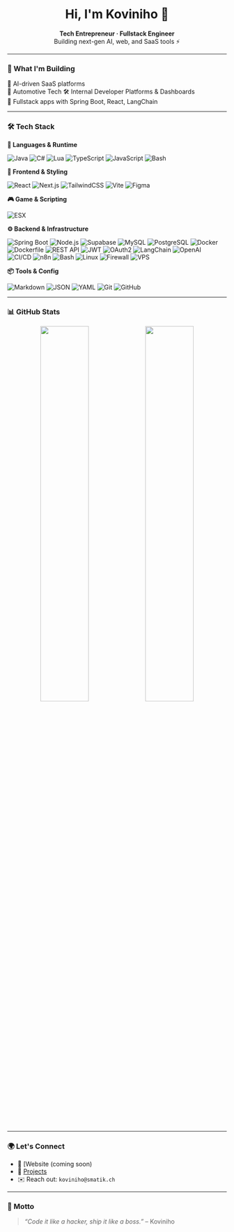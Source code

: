 <h1 align="center">Hi, I'm Koviniho 👋</h1>

<p align="center">
  <b>Tech Entrepreneur · Fullstack Engineer</b><br/>
  Building next-gen AI, web, and SaaS tools ⚡️
</p>

---

### 🚀 What I'm Building

🧠 AI-driven SaaS platforms  
🚗 Automotive Tech 
🛠 Internal Developer Platforms & Dashboards  
🔐 Fullstack apps with Spring Boot, React, LangChain

---

### 🛠 Tech Stack

**🧠 Languages & Runtime**

![Java](https://img.shields.io/badge/Java-ED8B00?style=flat&logo=java&logoColor=white)
![C#](https://img.shields.io/badge/C%23-239120?style=flat&logo=c-sharp&logoColor=white)
![Lua](https://img.shields.io/badge/Lua-2C2D72?style=flat&logo=lua&logoColor=white)
![TypeScript](https://img.shields.io/badge/TypeScript-3178C6?style=flat&logo=typescript&logoColor=white)
![JavaScript](https://img.shields.io/badge/JavaScript-F7DF1E?style=flat&logo=javascript&logoColor=black)
![Bash](https://img.shields.io/badge/Bash-121011?style=flat&logo=gnu-bash&logoColor=white)

**🎨 Frontend & Styling**

![React](https://img.shields.io/badge/React-20232A?style=flat&logo=react&logoColor=61DAFB)
![Next.js](https://img.shields.io/badge/Next.js-black?style=flat&logo=next.js)
![TailwindCSS](https://img.shields.io/badge/Tailwind-06B6D4?style=flat&logo=tailwindcss)
![Vite](https://img.shields.io/badge/Vite-646CFF?style=flat&logo=vite&logoColor=white)
![Figma](https://img.shields.io/badge/Figma-F24E1E?style=flat&logo=figma&logoColor=white)

**🎮 Game & Scripting**

![ESX](https://img.shields.io/badge/ESX-FiveM-blueviolet?style=flat&logo=fivem&logoColor=white)

**⚙️ Backend & Infrastructure**

![Spring Boot](https://img.shields.io/badge/Spring%20Boot-6DB33F?style=flat&logo=spring-boot&logoColor=white)
![Node.js](https://img.shields.io/badge/Node.js-339933?style=flat&logo=node.js&logoColor=white)
![Supabase](https://img.shields.io/badge/Supabase-3ECF8E?style=flat&logo=supabase&logoColor=white)
![MySQL](https://img.shields.io/badge/MySQL-4479A1?style=flat&logo=mysql&logoColor=white)
![PostgreSQL](https://img.shields.io/badge/PostgreSQL-4169E1?style=flat&logo=postgresql&logoColor=white)
![Docker](https://img.shields.io/badge/Docker-2496ED?style=flat&logo=docker&logoColor=white)
![Dockerfile](https://img.shields.io/badge/Dockerfile-blue?style=flat&logo=docker&logoColor=white)
![REST API](https://img.shields.io/badge/REST%20API-FF6F61?style=flat&logo=api&logoColor=white)
![JWT](https://img.shields.io/badge/JWT-000000?style=flat&logo=jsonwebtokens&logoColor=white)
![OAuth2](https://img.shields.io/badge/OAuth2-8A2BE2?style=flat)
![LangChain](https://img.shields.io/badge/LangChain-2f2f2f?style=flat)
![OpenAI](https://img.shields.io/badge/OpenAI-412991?style=flat&logo=openai&logoColor=white)
![CI/CD](https://img.shields.io/badge/GitHub%20Actions-2088FF?style=flat&logo=github-actions&logoColor=white)
![n8n](https://img.shields.io/badge/n8n-FE652F?style=flat&logo=n8n&logoColor=white)
![Bash](https://img.shields.io/badge/Bash-4EAA25?style=flat&logo=gnu-bash&logoColor=white)
![Linux](https://img.shields.io/badge/Linux-FCC624?style=flat&logo=linux&logoColor=black)
![Firewall](https://img.shields.io/badge/Firewall%20Rules-FF5733?style=flat)
![VPS](https://img.shields.io/badge/VPS%20Hosting-0066A1?style=flat&logo=linux&logoColor=white)

**📦 Tools & Config**

![Markdown](https://img.shields.io/badge/Markdown-000000?style=flat&logo=markdown&logoColor=white)
![JSON](https://img.shields.io/badge/JSON-000000?style=flat&logo=json&logoColor=white)
![YAML](https://img.shields.io/badge/YAML-000000?style=flat&logo=yaml&logoColor=white)
![Git](https://img.shields.io/badge/Git-F05032?style=flat&logo=git&logoColor=white)
![GitHub](https://img.shields.io/badge/GitHub-181717?style=flat&logo=github&logoColor=white)

---

### 📊 GitHub Stats

<p align="center">
  <img src="https://github-readme-stats.vercel.app/api?username=Koviniho&show_icons=true&theme=tokyonight" width="47%"/>
  <img src="https://github-readme-streak-stats.herokuapp.com/?user=Koviniho&theme=tokyonight" width="47%"/>
</p>

---

### 🌍 Let's Connect

- 🧠 [Website (coming soon)
- 🧪 [Projects](https://github.com/Koviniho?tab=repositories)
- ✉️ Reach out: `koviniho@smatik.ch`

---

### 💬 Motto

> *“Code it like a hacker, ship it like a boss.”* – Koviniho
